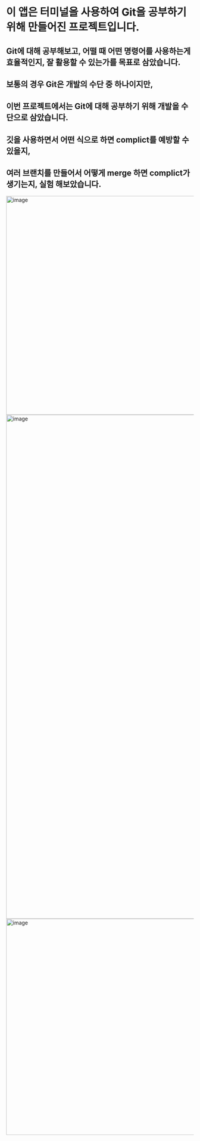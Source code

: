 # 이 앱은 터미널을 사용하여 Git을 공부하기 위해 만들어진 프로젝트입니다.

## Git에 대해 공부해보고, 어떨 때 어떤 명령어를 사용하는게 효율적인지, 잘 활용할 수 있는가를 목표로 삼았습니다.

## 보통의 경우 Git은 개발의 수단 중 하나이지만, 
## 이번 프로젝트에서는 Git에 대해 공부하기 위해 개발을 수단으로 삼았습니다. 

## 깃을 사용하면서 어떤 식으로 하면 complict를 예방할 수 있을지, 
## 여러 브랜치를 만들어서 어떻게 merge 하면 complict가 생기는지, 실험 해보았습니다.

<img width="587" alt="image" src="https://user-images.githubusercontent.com/66102708/166970287-690012ff-3b70-4bc4-bb4a-4fc99a68bb12.png">

<img width="1352" alt="image" src="https://user-images.githubusercontent.com/66102708/166971197-336bf5aa-1f54-4cde-9c11-96fec33ef196.png">

<img width="580" alt="image" src="https://user-images.githubusercontent.com/66102708/166970845-ee9037f4-5882-4e42-ab8a-2299ea282bc4.png">
